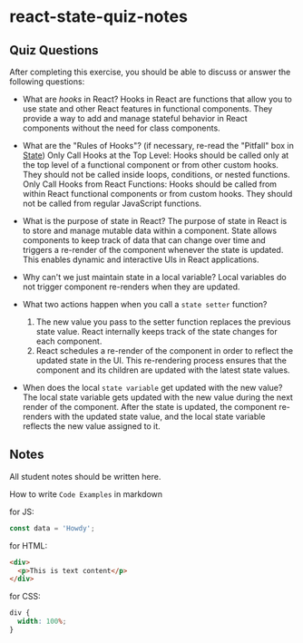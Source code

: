 # react-state-quiz-notes

## Quiz Questions

After completing this exercise, you should be able to discuss or answer the following questions:

- What are _hooks_ in React?
  Hooks in React are functions that allow you to use state and other React features in functional components. They provide a way to add and manage stateful behavior in React components without the need for class components.

- What are the "Rules of Hooks"? (if necessary, re-read the "Pitfall" box in [State](https://react.dev/learn/state-a-components-memory))
  Only Call Hooks at the Top Level: Hooks should be called only at the top level of a functional component or from other custom hooks. They should not be called inside loops, conditions, or nested functions.
  Only Call Hooks from React Functions: Hooks should be called from within React functional components or from custom hooks. They should not be called from regular JavaScript functions.

- What is the purpose of state in React?
  The purpose of state in React is to store and manage mutable data within a component. State allows components to keep track of data that can change over time and triggers a re-render of the component whenever the state is updated. This enables dynamic and interactive UIs in React applications.

- Why can't we just maintain state in a local variable?
  Local variables do not trigger component re-renders when they are updated.

- What two actions happen when you call a `state setter` function?

  1. The new value you pass to the setter function replaces the previous state value. React internally keeps track of the state changes for each component.
  2. React schedules a re-render of the component in order to reflect the updated state in the UI. This re-rendering process ensures that the component and its children are updated with the latest state values.

- When does the local `state variable` get updated with the new value?
  The local state variable gets updated with the new value during the next render of the component. After the state is updated, the component re-renders with the updated state value, and the local state variable reflects the new value assigned to it.

## Notes

All student notes should be written here.

How to write `Code Examples` in markdown

for JS:

```javascript
const data = 'Howdy';
```

for HTML:

```html
<div>
  <p>This is text content</p>
</div>
```

for CSS:

```css
div {
  width: 100%;
}
```
